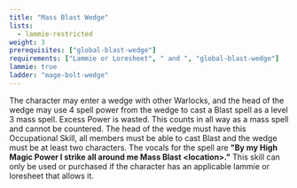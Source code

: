 ```yaml
---
title: "Mass Blast Wedge"
lists:
  - lammie-restricted
weight: 3
prerequisites: ["global-blast-wedge"]
requirements: ["Lammie or Loresheet", " and ", "global-blast-wedge"]
lammie: true
ladder: "mage-bolt-wedge"
---
```


The character may enter a wedge with other Warlocks, and the head of the wedge may use 4 spell power from the wedge to cast a Blast spell as a level 3 mass spell. Excess Power is wasted. This counts in all way as a mass spell and cannot be countered. The head of the wedge must have this Occupational Skill, all members must be able to cast Blast and the wedge must be at least two characters. The vocals for the spell are **"By my High Magic Power I strike all around me Mass Blast \<location>."** This skill can only be used or purchased if the character has an applicable lammie or loresheet that allows it.
